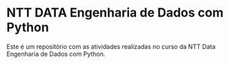 # NTT DATA Engenharia de Dados com Python

Este é um repositório com as atividades realizadas no curso da NTT Data Engenharia de Dados com Python.
 
